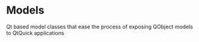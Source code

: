 Models
======

Qt based model classes that ease the process of exposing QObject models to QtQuick applications
